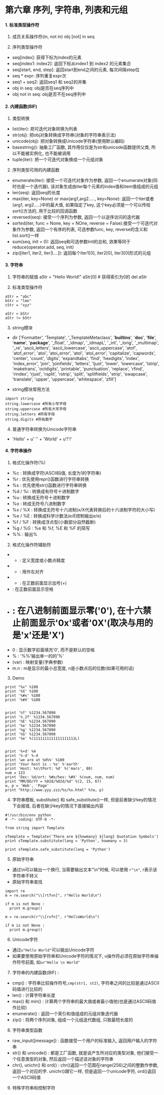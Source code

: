 # 第六章 序列, 字符串, 列表和元组

#### 1. 标准类型操作符
1. 成员关系操作符(in, not in)
  obj [not] in seq

2. 序列类型操作符
  * seq[index]: 获得下标为index的元素
  * seq[index1: index2]: 返回下标从index1 到 index2 的元素集合
  * seq[start, end, step]: 返回start到end之间的元素, 每次间隔step位
  * seq * expr: 序列重复expr次
  * seq1 + seq2: 返回seq1 和 seq2的并集
  * obj in seq: obj是否在seq序列中
  * obj not in seq: obj是否不在seq序列中

#### 2. 内建函数(BIF)
1. 类型转换
  * list(iter): 把可迭代对象转换为列表
  * str(obj): 把obj对象转换成字符串(对象的字符串表示法)
  * unicode(obj): 把对象转换成Unicode字符串(使用默认编码)
  * basestring(): 抽象工厂函数, 其作用仅仅是为str和unicode函数提供父类, 所以不能被实例化, 也不能被调用
  * tuple(iter): 把一个可迭代对象换成一个元组对象

2. 序列类型可用的内建函数
  * enumerate(iter): 接受一个可迭代对象作为参数, 返回一个enumerate对象(同时也是一个迭代器), 该对象生成由iter每个元素的index值和item值组成的元组
  * len(seq): 返回seq的长度
  * max(iter, key=None) or max(arg1,arg2....., key=None): 返回一个iter或者(arg1, arg2.....)中的最大值, 如果指定了key, 这个key必须是一个可以传给sort()方法的, 用于比较的回调函数
  * reversed(seq): 接受一个序列为参数, 返回一个以逆序访问的迭代器
  * sorted(iter, func = None, key = NOne, reverse = False):接受一个可迭代对象作为参数, 返回一个有序的列表, 可选参数func, key, reverse的含义和list.sort()一样
  * sum(seq, init = 0): 返回seq和可选参数Init的总和, 效果等同于reduce(operator.add, seq, init)
  * zip([iter1, iter2, iter3....]): 返回每个iter1[0], iter2[0], iter3[0]形式的元组



#### 3. 字符串
1. 字符串的赋值
  aStr = "Hello World!"
  aStr[0] # 获得索引为0的
  del aStr

2. 标准类型操作符
```
aStr = "abc"
bStr = "lmn"
cStr = "xyz"

aStr < bStr
aStr != bStr
```

3. string模块
* dir
  ['Formatter', 'Template', '_TemplateMetaclass', '__builtins__', '__doc__', '__file__', '__name__', '__package__', '_float', '_idmap', '_idmapL', '_int', '_long', '_multimap', '_re', 'ascii_letters', 'ascii_lowercase', 'ascii_uppercase', 'atof', 'atof_error', 'atoi', 'atoi_error', 'atol', 'atol_error', 'capitalize', 'capwords', 'center', 'count', 'digits', 'expandtabs', 'find', 'hexdigits', 'index', 'index_error', 'join', 'joinfields', 'letters', 'ljust', 'lower', 'lowercase', 'lstrip', 'maketrans', 'octdigits', 'printable', 'punctuation', 'replace', 'rfind', 'rindex', 'rjust', 'rsplit', 'rstrip', 'split', 'splitfields', 'strip', 'swapcase', 'translate', 'upper', 'uppercase', 'whitespace', 'zfill']

* string模块常用方法
```
import string
string.lowercase #所有小写字母
string.uppercase #所有大写字母
string.letters #所有字母
string.digits #所有数字
```

4. 普通字符串转换为Unicode字符串
* 'Hello' + u' '' + 'World' + u'!'!'

#### 4. 字符串操作
1. 格式化操作符(%)
* %c : 转换成字符(ASCII码值, 长度为1的字符串)
* %r : 优先使用repr()函数进行字符串转换
* %s : 优先使用str()函数进行字符串转换
* %d / %i : 转换成有符号十进制数字
* %u : 转换成无符号十进制数字
* %o : 转成无符号八进制数字
* %x / %X : 转换成无符号十六进制(x/X代表转换后的十六进制字符的大小写)
* %e / %E : 转换成科学计数法(e/E控制输出e/e)
* %f / %F : 转换成浮点型(小数部分自然截断)
* %g / %G : %e 和 %f, %E 和 %F 的简写
* %% : 输出%

2. 格式化操作符辅助符
* * : 定义宽度或小数点精度
* - : 用作左对齐
* + : 在正数前面显示加号(+)
* <sp> : 在正数前面显示空格
* # : 在八进制前面显示零('0'), 在十六禁止前面显示'0x'或者'0X'(取决与用的是'x'还是'X')
* 0 : 显示数字前面填充'0', 而不是默认的空格
* % : '%%'输出单一的的'%'
* (var) : 映射变量(字典参数)
* m.n : m是显示的最小总宽度, n是小数点后的位数(如果可用的话)

3. Demo
```
print "%x" %108
print '%X' %108
print '%#x' %108
print '%#X' %108


print '%f' %1234.567890
print '%.2f' %1234.567890
print '%E' %1234.567890
print '%e' %1234.567890
print '%g' %1234.567890
print '%G' %1234.567890
print '%e' %(1111111111111111111L)


print '%+d' %4
print '%-d' %-4
print 'we are at %d%%' %100
print 'Your host is : %s' %'earth'
print 'Host: %s\tPort: %d' %('mars', 80)
num = 123
print 'Dec: %d/ort: %#o/hex: %#X' %(num, num, num)
print "MM/DD/YY = %02d/%02d/%d" %(2, 15, 67)
w, p = 'Web', 'Page'
print "http://www.yyy.zzz/%s/%s.html" %(w, p)
```

4. 字符串模板, substitute() 和 safe_substitute()一样, 但是前者缺少key的情况下会报错, 后者在缺少key的情况下直接输出内容
```
#!/usr/bin/env python
# -*- coding: UTF-8 -*-

from string import Template

sTemplate = Template('There are ${howmany} ${lang} Quotation Symbols')
print sTemplate.substitute(lang = 'Python', howmany = 3)

print sTemplate.safe_substitute(lang = 'Python')
```

5. 原始字符串
  * 通过\n可以输出一个换行, 当需要输出文本"\n"时候, 可以使用 `r"\n"`, r表示该字符串不转义
  * 原始字符串查找
  ```
  import re
  m = re.search("\\[rtfvn]", r"Hello World\n")

  if m is not None :
    print m.group()

  m = re.search(r"\\[rvfn]", r"HelloWorld\n")

  if m is not None :
    print m.group()
  ```

6. Unicode字符
  * 通过`u"Hello World"`可以输出Unicode字符
  * 如果要使用原始字符串和Unicode字符的情况下, u操作符必须在原始字符串操作符号前面, 如`ur"Hello \n World"`

7. 字符串的内建函数(BIF) :
  * cmp() : 字符串比较操作符号,`cmp(str1, st2)`, 字符串之间的比较是通过ASCII码值进行比较的
  * len() : 计算字符串长度
  * max() 和 min() : 计算两个字符串的最大值或者最小值他(也是通过ASCII码值作比较)
  * enumerate() : 返回一个索引和值组成的元组对象迭代器
  * zip() : 将两个序列对象, 组成一个元组迭代数组, 只取最短长度的

8. 字符串类型函数
  * raw_input([message]) : 函数接受一个用户的标准输入, 返回用户输入的字符串
  * str() 和 unicode() : 都是工厂函数, 就是说产生所对应的类型对象, 他们接受一个任意类型的对象, 然后返回一个描述该对象的字符串
  * chr(), unichr() 和 ord() : chr()返回一个范围在range(256)之间的整数作参数, 返回一个对应的字. unichr()跟它一样, 但是返回一个unicode字符, ord()返回一个ASCII码值

9. 特殊字符串和控制字符



